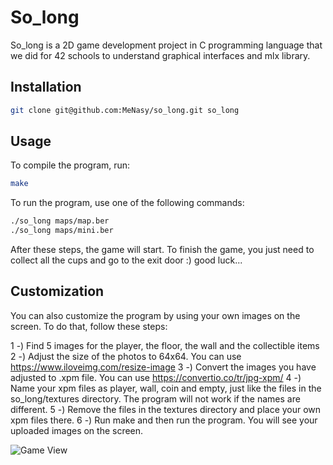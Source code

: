 
# So_long

So_long is a 2D game development project in C programming language that we did for 42 schools to understand graphical interfaces and mlx library.

## Installation
```bash
git clone git@github.com:MeNasy/so_long.git so_long
```
## Usage

To compile the program, run:
```bash
make
```
To run the program, use one of the following commands:
```bash
./so_long maps/map.ber
./so_long maps/mini.ber
```
After these steps, the game will start.
To finish the game, you just need to collect all the cups and go to the exit door :) good luck...

## Customization

You can also customize the program by using your own images on the screen. To do that, follow these steps:

1 -) Find 5 images for the player, the floor, the wall and the collectible items
2 -) Adjust the size of the photos to 64x64. You can use https://www.iloveimg.com/resize-image
3 -) Convert the images you have adjusted to .xpm file. You can use https://convertio.co/tr/jpg-xpm/
4 -) Name your xpm files as player, wall, coin and empty, just like the files in the so_long/textures directory. The program will not work if the names are different.
5 -) Remove the files in the textures directory and place your own xpm files there.
6 -) Run make and then run the program. You will see your uploaded images on the screen.

![Game View](https://github.com/MeNasy/so_long_linux/issues/1#issue-2123498410)
